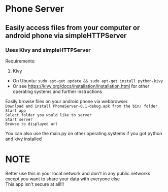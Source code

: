 # Phone Server
## Easily access files from your computer or android phone via simpleHTTPServer
### Uses Kivy and simpleHTTPServer

Requirements:  
1. Kivy
  * On Ubuntu: `sudo apt-get update && sudo apt-get install python-kivy`
  * Or see https://kivy.org/docs/installation/installation.html for other operating systems and further instructions


Easily browse files on your android phone via webbrowser.  
`Download and install PhoneServer-0.1-debug.apk from the bin/ folder`  
`Start app`  
`Select folder you would like to server`  
`Start server`  
`Browse to displayed url`  


You can also use the main.py on other operating systems if you got python and kivy installed  

# NOTE  
Better use this in your local network and don't in any public networks  
except you want to share your data with everyone else  
This app isn't secure at all!!!  
